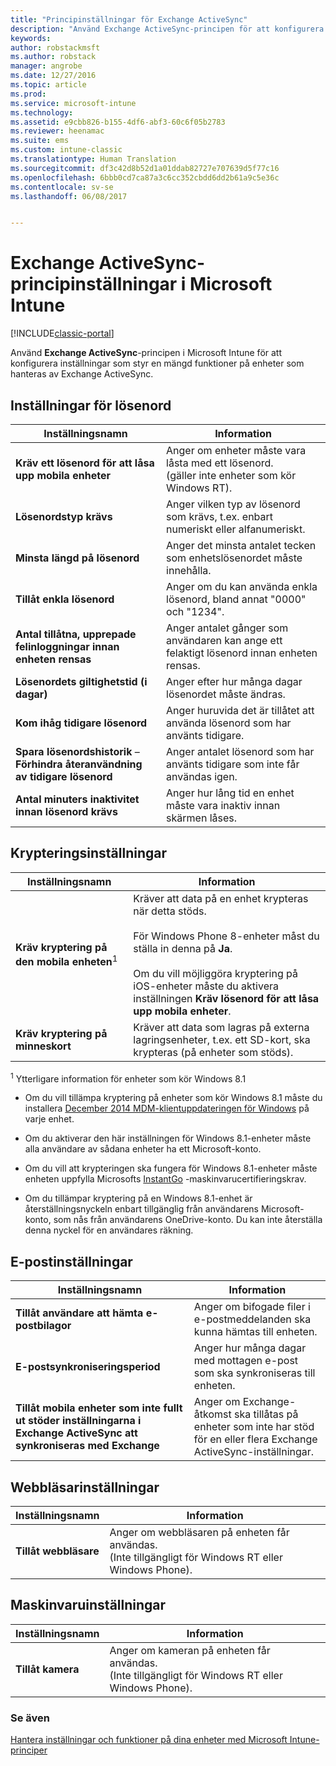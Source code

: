 ```yaml
---
title: "Principinställningar för Exchange ActiveSync"
description: "Använd Exchange ActiveSync-principen för att konfigurera inställningar som låter dig styra funktioner och funktionalitet på enheter som hanteras av Exchange ActiveSync."
keywords: 
author: robstackmsft
ms.author: robstack
manager: angrobe
ms.date: 12/27/2016
ms.topic: article
ms.prod: 
ms.service: microsoft-intune
ms.technology: 
ms.assetid: e9cbb826-b155-4df6-abf3-60c6f05b2783
ms.reviewer: heenamac
ms.suite: ems
ms.custom: intune-classic
ms.translationtype: Human Translation
ms.sourcegitcommit: df3c42d8b52d1a01ddab82727e707639d5f77c16
ms.openlocfilehash: 6bbb0cd7ca87a3c6cc352cbdd6dd2b61a9c5e36c
ms.contentlocale: sv-se
ms.lasthandoff: 06/08/2017


---
```


# <a name="exchange-activesync-policy-settings-in-microsoft-intune"></a>Exchange ActiveSync-principinställningar i Microsoft Intune

[!INCLUDE[classic-portal](../includes/classic-portal.md)]

Använd **Exchange ActiveSync**-principen i Microsoft Intune för att konfigurera inställningar som styr en mängd funktioner på enheter som hanteras av Exchange ActiveSync.


## <a name="password-settings"></a>Inställningar för lösenord

|Inställningsnamn|Information
|----------------|---|
|**Kräv ett lösenord för att låsa upp mobila enheter**|Anger om enheter måste vara låsta med ett lösenord.<br>(gäller inte enheter som kör Windows RT).|
|**Lösenordstyp krävs**|Anger vilken typ av lösenord som krävs, t.ex. enbart numeriskt eller alfanumeriskt.|
|**Minsta längd på lösenord**|Anger det minsta antalet tecken som enhetslösenordet måste innehålla.|
|**Tillåt enkla lösenord**|Anger om du kan använda enkla lösenord, bland annat "0000" och "1234".|
|**Antal tillåtna, upprepade felinloggningar innan enheten rensas**|Anger antalet gånger som användaren kan ange ett felaktigt lösenord innan enheten rensas.|
|**Lösenordets giltighetstid (i dagar)**|Anger efter hur många dagar lösenordet måste ändras.
|**Kom ihåg tidigare lösenord**|Anger huruvida det är tillåtet att använda lösenord som har använts tidigare.|
|**Spara lösenordshistorik** – **Förhindra återanvändning av tidigare lösenord**|Anger antalet lösenord som har använts tidigare som inte får användas igen.|
|**Antal minuters inaktivitet innan lösenord krävs**|Anger hur lång tid en enhet måste vara inaktiv innan skärmen låses.

## <a name="encryption-settings"></a>Krypteringsinställningar

|Inställningsnamn|Information|
|----------------|---|
|**Kräv kryptering på den mobila enheten**<sup>1</sup>|Kräver att data på en enhet krypteras när detta stöds.<br><br>För Windows Phone 8-enheter måst du ställa in denna på **Ja**.<br /><br />Om du vill möjliggöra kryptering på iOS-enheter måste du aktivera inställningen **Kräv lösenord för att låsa upp mobila enheter**.|
|**Kräv kryptering på minneskort**|Kräver att data som lagras på externa lagringsenheter, t.ex. ett SD-kort, ska krypteras (på enheter som stöds).
<sup>1</sup> Ytterligare information för enheter som kör Windows 8.1

-   Om du vill tillämpa kryptering på enheter som kör Windows 8.1 måste du installera [December 2014 MDM-klientuppdateringen för Windows](https://support.microsoft.com/kb/3013816) på varje enhet.

-   Om du aktiverar den här inställningen för Windows 8.1-enheter måste alla användare av sådana enheter ha ett Microsoft-konto.

-   Om du vill att krypteringen ska fungera för Windows 8.1-enheter måste enheten uppfylla Microsofts [InstantGo](http://blogs.windows.com/bloggingwindows/2014/06/19/instantgo-a-better-way-to-sleep/) -maskinvarucertifieringskrav.

-   Om du tillämpar kryptering på en Windows 8.1-enhet är återställningsnyckeln enbart tillgänglig från användarens Microsoft-konto, som nås från användarens OneDrive-konto. Du kan inte återställa denna nyckel för en användares räkning.

## <a name="email-settings"></a>E-postinställningar

|Inställningsnamn|Information
|----------------|---|
|**Tillåt användare att hämta e-postbilagor**|Anger om bifogade filer i e-postmeddelanden ska kunna hämtas till enheten.|
|**E-postsynkroniseringsperiod**|Anger hur många dagar med mottagen e-post som ska synkroniseras till enheten.
|**Tillåt mobila enheter som inte fullt ut stöder inställningarna i Exchange ActiveSync att synkroniseras med Exchange**|Anger om Exchange-åtkomst ska tillåtas på enheter som inte har stöd för en eller flera Exchange ActiveSync-inställningar.

## <a name="browser-settings"></a>Webbläsarinställningar

|Inställningsnamn|Information
|----------------|---|
|**Tillåt webbläsare**|Anger om webbläsaren på enheten får användas.<br>(Inte tillgängligt för Windows RT eller Windows Phone).

## <a name="hardware-settings"></a>Maskinvaruinställningar

|Inställningsnamn|Information
|----------------|---|
|**Tillåt kamera**|Anger om kameran på enheten får användas.<br>(Inte tillgängligt för Windows RT eller Windows Phone).



### <a name="see-also"></a>Se även
[Hantera inställningar och funktioner på dina enheter med Microsoft Intune-principer](manage-settings-and-features-on-your-devices-with-microsoft-intune-policies.md)

